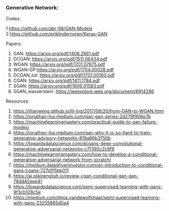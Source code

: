 ### Generative Network:

Codes: 

1.https://github.com/abr-98/GAN-Models
2.https://github.com/eriklindernoren/Keras-GAN

Papers: 

1. GAN: https://arxiv.org/pdf/1406.2661.pdf
2. DCGAN: https://arxiv.org/pdf/1511.06434.pdf
3. WGAN: https://arxiv.org/pdf/1701.07875.pdf
4. WGAN-GP:https://arxiv.org/pdf/1704.00028.pdf
5. DCGAN_tut: https://arxiv.org/pdf/1701.00160.pdf
6. CGAN: https://arxiv.org/pdf/1411.1784.pdf
7. SGAN: https://arxiv.org/pdf/1606.01583.pdf
8. SGAN_wasserstein: https://ieeexplore.ieee.org/document/8914286

Resources:

1. https://lilianweng.github.io/lil-log/2017/08/20/from-GAN-to-WGAN.html
2. https://jonathan-hui.medium.com/gan-gan-series-2d279f906e7b
3. https://machinelearningmastery.com/practical-guide-to-gan-failure-modes/
4. https://jonathan-hui.medium.com/gan-why-it-is-so-hard-to-train-generative-advisory-networks-819a86b3750b
5. https://towardsdatascience.com/dcgans-deep-convolutional-generative-adversarial-networks-c7f392c2c8f8
6. https://machinelearningmastery.com/how-to-develop-a-conditional-generative-adversarial-network-from-scratch/
7. https://medium.datadriveninvestor.com/an-introduction-to-conditional-gans-cgans-727d1f5bb011
8. https://ai.plainenglish.io/review-cgan-conditional-gan-gan-78dd42eee41
9. https://towardsdatascience.com/semi-supervised-learning-with-gans-9f3cb128c5e
10. https://medium.com/@jos.vandewolfshaar/semi-supervised-learning-with-gans-23255865d0a4




